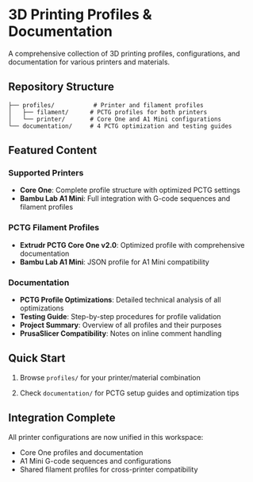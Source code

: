# 3D Printing Profiles & Documentation

A comprehensive collection of 3D printing profiles, configurations, and documentation for various printers and materials.

## Repository Structure

```text
├── profiles/           # Printer and filament profiles
│   ├── filament/      # PCTG profiles for both printers
│   └── printer/       # Core One and A1 Mini configurations
└── documentation/     # 4 PCTG optimization and testing guides
```

## Featured Content

### Supported Printers

- **Core One**: Complete profile structure with optimized PCTG settings
- **Bambu Lab A1 Mini**: Full integration with G-code sequences and filament profiles

### PCTG Filament Profiles

- **Extrudr PCTG Core One v2.0**: Optimized profile with comprehensive documentation
- **Bambu Lab A1 Mini**: JSON profile for A1 Mini compatibility

### Documentation

- **PCTG Profile Optimizations**: Detailed technical analysis of all optimizations
- **Testing Guide**: Step-by-step procedures for profile validation
- **Project Summary**: Overview of all profiles and their purposes  
- **PrusaSlicer Compatibility**: Notes on inline comment handling

## Quick Start

1. Browse `profiles/` for your printer/material combination

2. Check `documentation/` for PCTG setup guides and optimization tips

## Integration Complete

All printer configurations are now unified in this workspace:

- Core One profiles and documentation
- A1 Mini G-code sequences and configurations
- Shared filament profiles for cross-printer compatibility
